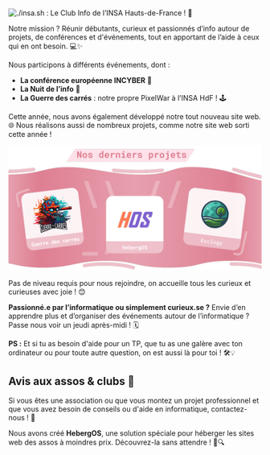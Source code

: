 # 
![./insa.sh : Le Club Info de l’INSA Hauts-de-France ! 🎉](./bannière_github.png)

Notre mission ? Réunir débutants, curieux et passionnés d’info autour de projets, de conférences et d'événements, tout en apportant de l’aide à ceux qui en ont besoin. 💻✨

Nous participons à différents événements, dont :
- **La conférence européenne INCYBER** 🔐
- **La Nuit de l’info** 🌙
- **La Guerre des carrés** : notre propre PixelWar à l’INSA HdF ! 🕹️

Cette année, nous avons également développé notre tout nouveau site web. 🌐
Nous réalisons aussi de nombreux projets, comme notre site web sorti cette année !

![De gauche à droite : projet Guerre des Carrés, HebergOS et Ecclogy !](./projets_image.png)

Pas de niveau requis pour nous rejoindre, on accueille tous les curieux et curieuses avec joie ! 😊

**Passionné.e par l’informatique ou simplement curieux.se ?** Envie d’en apprendre plus et d’organiser des événements autour de l’informatique ? Passe nous voir un jeudi après-midi ! 🗓️

**PS :** Et si tu as besoin d'aide pour un TP, que tu as une galère avec ton ordinateur ou pour toute autre question, on est aussi là pour toi ! 🛠️💡

## Avis aux assos & clubs 📣

Si vous êtes une association ou que vous montez un projet professionnel et que vous avez besoin de conseils ou d'aide en informatique, contactez-nous ! 📧

Nous avons créé **HebergOS**, une solution spéciale pour héberger les sites web des assos à moindres prix. Découvrez-la sans attendre ! 💼🔍

